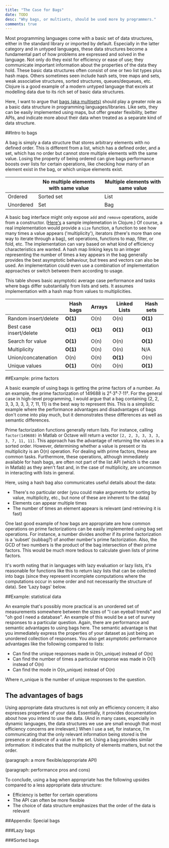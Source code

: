 ```yaml
---
title: "The Case for Bags"
date: TODO
desc: "Why bags, or multisets, should be used more by programmers."
comments: true
---
```


Most programming languages come with a basic set of data structures, either in the standard library or imported by default. Especially in the latter category and in untyped languages, these data structures become a fundamental part of how problems are expressed and solved in the language. Not only do they exist for efficiency or ease of use; they communicate important information about the properties of the data they hold. These basic data structures often consist of one or two list types plus hash maps. Others sometimes seen include hash sets, tree maps and sets, weak associative structures, sorted structures, queues/dequeues, etc. Clojure is a good example of a modern untyped language that excels at modelling data due to its rich set of basic data structures.

Here, I want to argue that [bags (aka multisets)](https://en.wikipedia.org/wiki/Multiset) should play a greater role as a basic data structure in programming languages/libraries. Like sets, they can be easily implemented using maps, but offer greater flexibility, better APIs, and indicate more about their data when treated as a separate kind of data structure.

##Intro to bags

A bag is simply a data structure that stores arbitrary elements with no defined order. This is different from a list, which has a defined order, and a set, which has no order but cannot store multiple elements with the same value. Losing the property of being ordered can give bags performance boosts over lists for certain operations, like checking how many of an element exist in the bag, or which unique elements exist.

| | No multiple elements with same value | Multiple elements with same value |
| --- | --- | --- |
| Ordered | Sorted set | List |
| Unordered | Set | Bag |

A basic bag interface might only expose `add` and `remove` operations, aside from a constructor. ([Here's](https://gist.github.com/j201/7365644) a sample implemetation in Clojure.) Of course, a real implementation would provide a `size` function, a function to see how many times a value appears ('multiplicity'), iterators (there's more than one way to iterate through a bag), set operations, functions to map, filter, or fold, etc. The implementation can vary based on what kind of efficiency characteristics are wanted. A hash map linking keys to an integer representing the number of times a key appears in the bag generally provides the best asymptotic behaviour, but trees and vectors can also be used. An implementation could even use a combination of implementation approaches or switch between them according to usage.

This table shows basic asymptotic average case performance and tasks where bags differ substantially from lists and sets. It assumes implementation with a hash map from values to multiplicities.

| | Hash bags | Arrays | Linked Lists | Hash sets |
| --- | --- | --- | --- | --- |
| Random insert/delete | **O(1)** | O(n) | O(n) | **O(1)** |
| Best case insert/delete | **O(1)** | **O(1)** | **O(1)** | **O(1)** |
| Search for value | **O(1)** | O(n) | O(n) | **O(1)** |
| Multiplicity | **O(1)** | O(n) | O(n) | N/A |
| Union/concatenation | O(n) | O(n) | **O(1)** | O(n) |
| Unique values | **O(1)** | O(n) | O(n) | **O(1)** |

##Example: prime factors

A basic example of using bags is getting the prime factors of a number. As an example, the prime factorization of 149688 is 2²⋅3⁵⋅7⋅11². For the general case in high-level programming, I would argue that a bag containing {2, 2, 3, 3, 3, 3, 3, 7, 11, 11} is the best way to represent this. This is a simplistic example where the performance advantages and disadvantages of bags don't come into play much, but it demonstrates these differences as well as semantic differences.

Prime factorization functions generally return lists. For instance, calling `factor(149688)` in Matlab or Octave will return a vector `[2, 2, 3, 3, 3, 3, 3, 7, 11, 11]`. This approach has the advantage of returning the values in a sorted order. However, determining whether a value is present or its multiplicity is an O(n) operation. For dealing with prime factors, these are common tasks. Furthermore, these operations, although immediately available for hash bags, are often not part of the list API (which is the case in Matlab) as they aren't fast and, in the case of multiplicity, are uncommon in interacting with lists in general.

Here, using a hash bag also communicates useful details about the data:

- There's no particular order (you could make arguments for sorting by value, multiplicity, etc., but none of these are inherent to the data)
- Elements can appear multiple times
- The number of times an element appears is relevant (and retrieving it is fast)

One last good example of how bags are appropriate are how common operations on prime factorizations can be easily implemented using bag set operations. For instance, a number divides another if its prime factorization is a 'subset' (subbag?) of another number's prime factorization. Also, the GCD of two numbers is the product of the bag intersection of their prime factors. This would be much more tedious to calculate given lists of prime factors.

It's worth noting that in languages with lazy evaluation or lazy lists, it's reasonable for functions like this to return lazy lists that can be collected into bags (since they represent incomplete computations where the computations occur in some order and not necessarily the structure of data). See 'Lazy bags' below.

##Example: statistical data

An example that's possibly more practical is an unordered set of measurements somewhere between the sizes of "I can eyeball trends" and "oh god I need a database". An example of this would be a set of survey responses to a particular question. Again, there are performance and semantic advantages to using bags here. The semantic advantage is that you immediately express the properties of your dataset as just being an unordered collection of responses. You also get asymptotic performance advantages like the following compared to lists:

- Can find the unique responses made in O(n_unique) instead of O(n)
- Can find the number of times a particular response was made in O(1) instead of O(n)
- Can find the mode in O(n_unique) instead of O(n)

Where n_unique is the number of unique responses to the question.

## The advantages of bags

Using appropriate data structures is not only an efficiency concern; it also expresses properties of your data. Essentially, it provides documentation about how you intend to use the data. (And in many cases, especially in dynamic languages, the data structures we use are small enough that most efficiency concerns are irrelevant.) When I use a set, for instance, I'm communicating that the only relevant information being stored is the presence or absence of a value in the set. Using a bag provides similar information: it indicates that the multiplicity of elements matters, but not the order.

(paragraph: a more flexible/appropriate API)

(paragraph: performance pros and cons)

To conclude, using a bag when appropriate has the following upsides compared to a less appropriate data structure:

- Efficiency is better for certain operations
- The API can often be more flexible
- The choice of data structure emphasizes that the order of the data is relevant

##Appendix: Special bags

###Lazy bags

###Sorted bags
